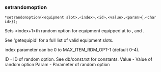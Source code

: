 ### setrandomoption
```
*setrandomoption(<equipment slot>,<index>,<id>,<value>,<param>{,<char id>});
```

Sets <index+1>th random option for equipment equipped at <equipment slot>
to <id>, <value> and <param>.

See 'getequipid' for a full list of valid equipment slots.

index parameter can be 0 to MAX_ITEM_RDM_OPT-1 (default 0-4).

ID - ID of random option. See db/const.txt for constants.
Value - Value of random option
Param - Parameter of random option
